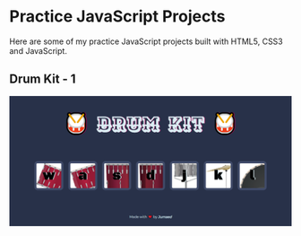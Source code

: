 # Practice JavaScript Projects

Here are some of my practice JavaScript projects built with HTML5, CSS3 and JavaScript.



## Drum Kit - 1

![Drum Kit - 1](\Images\drum_kit_1.png)

